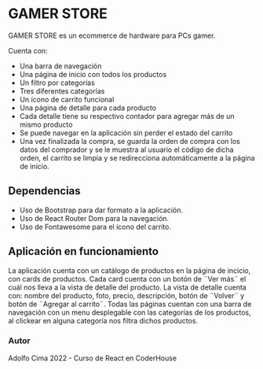 # GAMER STORE

GAMER STORE es un ecommerce de hardware para PCs gamer.

Cuenta con:
- Una barra de navegación
- Una página de inicio con todos los productos 
- Un filtro por categorías
- Tres diferentes categorías
- Un ícono de carrito funcional
- Una página de detalle para cada producto
- Cada detalle tiene su respectivo contador para agregar más de un mismo producto
- Se puede navegar en la aplicación sin perder el estado del carrito
- Una vez finalizada la compra, se guarda la orden de compra con los datos del comprador y se le muestra al usuario el código de dicha orden, el carrito se limpia y se redirecciona automáticamente a la página de inicio.

## Dependencias

- Uso de Bootstrap para dar formato a la aplicación.
- Uso de React Router Dom para la navegación.
- Uso de Fontawesome para el ícono del carrito.

## Aplicación en funcionamiento

La aplicación cuenta con un catálogo de productos en la página de incicio, con cards de productos.
Cada card cuenta con un botón de ¨Ver más¨ el cuál nos lleva a la vista de detalle del producto. La vista de detalle cuenta con: nombre del producto, foto, precio, descripción, botón de ¨Volver¨ y botón de ¨Agregar al carrito¨. Todas las páginas cuentan con una barra de navegación con un menu desplegable con las categorías de los productos, al clickear en alguna categoría nos filtra dichos productos.

### Autor

Adolfo Cima
2022 - Curso de React en CoderHouse






<!-- 
# Getting Started with Create React App

This project was bootstrapped with [Create React App](https://github.com/facebook/create-react-app).

## Available Scripts

In the project directory, you can run:

### `npm start`

Runs the app in the development mode.\
Open [http://localhost:3000](http://localhost:3000) to view it in your browser.

The page will reload when you make changes.\
You may also see any lint errors in the console.

### `npm test`

Launches the test runner in the interactive watch mode.\
See the section about [running tests](https://facebook.github.io/create-react-app/docs/running-tests) for more information.

### `npm run build`

Builds the app for production to the `build` folder.\
It correctly bundles React in production mode and optimizes the build for the best performance.

The build is minified and the filenames include the hashes.\
Your app is ready to be deployed!

See the section about [deployment](https://facebook.github.io/create-react-app/docs/deployment) for more information.

### `npm run eject`

**Note: this is a one-way operation. Once you `eject`, you can't go back!**

If you aren't satisfied with the build tool and configuration choices, you can `eject` at any time. This command will remove the single build dependency from your project.

Instead, it will copy all the configuration files and the transitive dependencies (webpack, Babel, ESLint, etc) right into your project so you have full control over them. All of the commands except `eject` will still work, but they will point to the copied scripts so you can tweak them. At this point you're on your own.

You don't have to ever use `eject`. The curated feature set is suitable for small and middle deployments, and you shouldn't feel obligated to use this feature. However we understand that this tool wouldn't be useful if you couldn't customize it when you are ready for it.

## Learn More

You can learn more in the [Create React App documentation](https://facebook.github.io/create-react-app/docs/getting-started).

To learn React, check out the [React documentation](https://reactjs.org/).

### Code Splitting

This section has moved here: [https://facebook.github.io/create-react-app/docs/code-splitting](https://facebook.github.io/create-react-app/docs/code-splitting)

### Analyzing the Bundle Size

This section has moved here: [https://facebook.github.io/create-react-app/docs/analyzing-the-bundle-size](https://facebook.github.io/create-react-app/docs/analyzing-the-bundle-size)

### Making a Progressive Web App

This section has moved here: [https://facebook.github.io/create-react-app/docs/making-a-progressive-web-app](https://facebook.github.io/create-react-app/docs/making-a-progressive-web-app)

### Advanced Configuration

This section has moved here: [https://facebook.github.io/create-react-app/docs/advanced-configuration](https://facebook.github.io/create-react-app/docs/advanced-configuration)

### Deployment

This section has moved here: [https://facebook.github.io/create-react-app/docs/deployment](https://facebook.github.io/create-react-app/docs/deployment)

### `npm run build` fails to minify

This section has moved here: [https://facebook.github.io/create-react-app/docs/troubleshooting#npm-run-build-fails-to-minify](https://facebook.github.io/create-react-app/docs/troubleshooting#npm-run-build-fails-to-minify)  -->